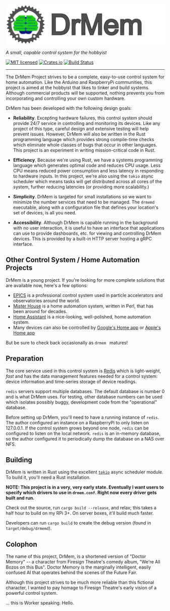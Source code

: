 ![DrMem logo](assets/logo/drmem-header-small.png)

_A small, capable control system for the hobbyist_

[![MIT licensed][mit-badge]][mit-url]
[![Crates.io][crates-badge]][crates-url]
[![Build Status][actions-badge]][actions-url]

[mit-badge]: https://img.shields.io/badge/license-MIT-blue.svg
[mit-url]: https://github.com/tokio-rs/tokio/blob/master/LICENSE
[crates-badge]: https://img.shields.io/crates/v/drmemd.svg
[crates-url]: https://crates.io/crates/drmemd
[actions-badge]: workflows/CI/badge.svg
[actions-url]: actions?query=workflow%3ACI+branch%3Amain

---

The DrMem Project strives to be a complete, easy-to-use control system
for home automation. Like the Arduino and RaspberryPi communities,
this project is aimed at the hobbyist that likes to tinker and build
systems. Although commercial products will be supported, nothing
prevents you from incorporating and controlling your own custom
hardware.

DrMem has been developed with the following design goals:

* **Reliability**. Excepting hardware failures, this control system
should provide 24/7 service in controlling and monitoring its devices.
Like any project of this type, careful design and extensive testing
will help prevent issues. However, DrMem will also be written in the
Rust programming language which provides strong compile-time checks
which eliminate whole classes of bugs that occur in other languages.
This project is an experiment in writing mission-critical code in
Rust.

* **Efficiency**. Because we're using Rust, we have a systems
programming language which generates optimal code and reduces CPU
usage. Less CPU means reduced power consumption and less latency in
responding to hardware inputs. In this project, we're also using the
`tokio` async scheduler which means tasks will get distributed across
all cores of the system, further reducing latencies (or providing more
scalability.)

* **Simplicity**. DrMem is targeted for small installations so we
want to minimize the number services that need to be managed. The `drmemd`
executable, along with a configuration file that defines your location's
set of devices, is all you need.

* **Accessibility**. Although DrMem is capable running in the
background with no user interaction, it is useful to have an interface
that applications can use to provide dashboards, etc. for viewing and
controlling DrMem devices. This is provided by a built-in HTTP
server hosting a gRPC interface.

## Other Control System / Home Automation Projects

DrMem is a young project. If you're looking for more complete
solutions that are available now, here's a few options:

- [EPICS](https://epics.anl.gov) is a professional control system used
  in particle accelerators and observatories around the world.
- [Mister House](https://github.com/hollie/misterhouse) is a home
  automation system, written in Perl, that has been around for
  decades.
- [Home Assistant](https://www.home-assistant.io) is a nice-looking,
  well-polished, home automation system.
- Many devices can also be controlled by [Google's Home app](https://play.google.com/store/apps/details?id=com.google.android.apps.chromecast.app)
  or [Apple's Home app](https://www.apple.com/ios/home/)

But be sure to check back occasionally as `drmem ` matures!

## Preparation

The core service used in this control system is
[Redis](https://redis.io/) which is light-weight, *fast* and has the
data management features needed for a control system: device
information and time-series storage of device readings.

`redis` servers support multiple databases. The default database is
number 0 and is what DrMem uses. For testing, other database numbers
can be used which isolates possibly buggy, development code from the
"operational" database.

Before setting up DrMem, you'll need to have a running instance of
`redis`. The author configured an instance on a RaspberryPi to only
listen on 127.0.0.1. If the control system grows beyond one node,
`redis` can be configured to listen on the local network. `redis` is
an in-memory database, so the author configured it to periodically
dump the database on a NAS over NFS.

## Building

DrMem is written in Rust using the excellent
[`tokio`](https://tokio.rs/) async scheduler module. To build it,
you'll need a Rust installation.

**NOTE: This project is in a very, very early state. Eventually I want
users to specify which drivers to use in `drmem.conf`. Right now every
driver gets built and run.**

Check out the source, run `cargo build --release`, and relax; this
takes  a half hour to build on my RPi 3+. On server boxes, it'll build
much faster.

Developers can run `cargo build` to create the debug version (found in
`target/debug/drmemd`).

## Colophon

The name of this project, DrMem, is a shortened version of "Doctor
Memory" -- a character from Firesign Theatre's comedy album, "We're
All Bozos on this Bus". Doctor Memory is the marginally intelligent,
easily confused AI that operates behind the scenes of the Future Fair.

Although this project strives to be much more reliable than this
fictional character, I wanted to pay homage to Firesign Theatre's
early vision of a powerful control system.

... this is Worker speaking. Hello.

